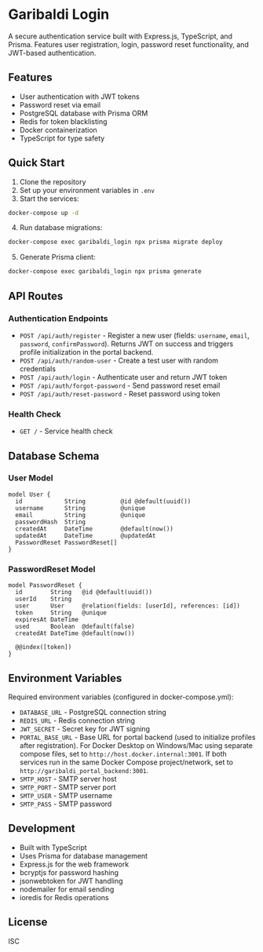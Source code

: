 # Garibaldi Login

A secure authentication service built with Express.js, TypeScript, and Prisma. Features user registration, login, password reset functionality, and JWT-based authentication.

## Features

- User authentication with JWT tokens
- Password reset via email
- PostgreSQL database with Prisma ORM
- Redis for token blacklisting
- Docker containerization
- TypeScript for type safety

## Quick Start

1. Clone the repository
2. Set up your environment variables in `.env`
3. Start the services:
```bash
docker-compose up -d
```

4. Run database migrations:
```bash
docker-compose exec garibaldi_login npx prisma migrate deploy
```

5. Generate Prisma client:
```bash
docker-compose exec garibaldi_login npx prisma generate
```

## API Routes

### Authentication Endpoints

- `POST /api/auth/register` - Register a new user (fields: `username`, `email`, `password`, `confirmPassword`). Returns JWT on success and triggers profile initialization in the portal backend.
- `POST /api/auth/random-user` - Create a test user with random credentials
- `POST /api/auth/login` - Authenticate user and return JWT token
- `POST /api/auth/forgot-password` - Send password reset email
- `POST /api/auth/reset-password` - Reset password using token

### Health Check

- `GET /` - Service health check

## Database Schema

### User Model
```prisma
model User {
  id            String          @id @default(uuid())
  username      String          @unique
  email         String          @unique
  passwordHash  String
  createdAt     DateTime        @default(now())
  updatedAt     DateTime        @updatedAt
  PasswordReset PasswordReset[]
}
```

### PasswordReset Model
```prisma
model PasswordReset {
  id        String   @id @default(uuid())
  userId    String
  user      User     @relation(fields: [userId], references: [id])
  token     String   @unique
  expiresAt DateTime
  used      Boolean  @default(false)
  createdAt DateTime @default(now())

  @@index([token])
}
```

## Environment Variables

Required environment variables (configured in docker-compose.yml):
- `DATABASE_URL` - PostgreSQL connection string
- `REDIS_URL` - Redis connection string
- `JWT_SECRET` - Secret key for JWT signing
- `PORTAL_BASE_URL` - Base URL for portal backend (used to initialize profiles after registration). For Docker Desktop on Windows/Mac using separate compose files, set to `http://host.docker.internal:3001`. If both services run in the same Docker Compose project/network, set to `http://garibaldi_portal_backend:3001`.
- `SMTP_HOST` - SMTP server host
- `SMTP_PORT` - SMTP server port
- `SMTP_USER` - SMTP username
- `SMTP_PASS` - SMTP password

## Development

- Built with TypeScript
- Uses Prisma for database management
- Express.js for the web framework
- bcryptjs for password hashing
- jsonwebtoken for JWT handling
- nodemailer for email sending
- ioredis for Redis operations

## License

ISC
